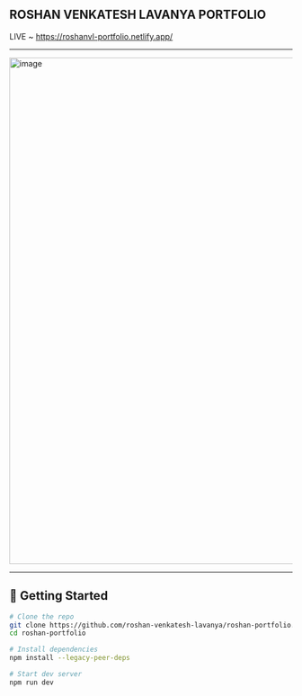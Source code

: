 
## ROSHAN VENKATESH LAVANYA PORTFOLIO
LIVE ~ https://roshanvl-portfolio.netlify.app/
________________________________
<img width="1882" height="901" alt="image" src="https://github.com/user-attachments/assets/d930a2ef-c331-4f45-ae07-7730cbe86d99" />


---

## 🧪 Getting Started

```bash
# Clone the repo
git clone https://github.com/roshan-venkatesh-lavanya/roshan-portfolio.git
cd roshan-portfolio

# Install dependencies
npm install --legacy-peer-deps

# Start dev server
npm run dev
